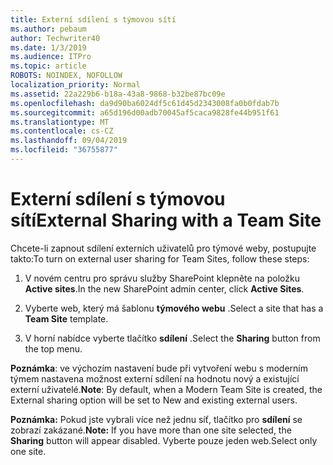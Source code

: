 ```yaml
---
title: Externí sdílení s týmovou sítí
ms.author: pebaum
author: Techwriter40
ms.date: 1/3/2019
ms.audience: ITPro
ms.topic: article
ROBOTS: NOINDEX, NOFOLLOW
localization_priority: Normal
ms.assetid: 22a229b6-b18a-43a8-9868-b32be87bc09e
ms.openlocfilehash: da9d90ba6024df5c61d45d2343008fa0b0fdab7b
ms.sourcegitcommit: a65d196d00adb70045af5caca9828fe44b951f61
ms.translationtype: MT
ms.contentlocale: cs-CZ
ms.lasthandoff: 09/04/2019
ms.locfileid: "36755877"
---
```

# <a name="external-sharing-with-a-team-site"></a><span data-ttu-id="d1be0-102">Externí sdílení s týmovou sítí</span><span class="sxs-lookup"><span data-stu-id="d1be0-102">External Sharing with a Team Site</span></span>

<span data-ttu-id="d1be0-103">Chcete-li zapnout sdílení externích uživatelů pro týmové weby, postupujte takto:</span><span class="sxs-lookup"><span data-stu-id="d1be0-103">To turn on external user sharing for Team Sites, follow these steps:</span></span> 
  
1. <span data-ttu-id="d1be0-104">V novém centru pro správu služby SharePoint klepněte na položku **Active sites**.</span><span class="sxs-lookup"><span data-stu-id="d1be0-104">In the new SharePoint admin center, click **Active Sites**.</span></span>
  
2. <span data-ttu-id="d1be0-105">Vyberte web, který má šablonu **týmového webu** .</span><span class="sxs-lookup"><span data-stu-id="d1be0-105">Select a site that has a **Team Site** template.</span></span> 
  
3. <span data-ttu-id="d1be0-106">V horní nabídce vyberte tlačítko **sdílení** .</span><span class="sxs-lookup"><span data-stu-id="d1be0-106">Select the **Sharing** button from the top menu.</span></span> 
  
 <span data-ttu-id="d1be0-107">**Poznámka**: ve výchozím nastavení bude při vytvoření webu s moderním týmem nastavena možnost externí sdílení na hodnotu nový a existující externí uživatelé.</span><span class="sxs-lookup"><span data-stu-id="d1be0-107">**Note**: By default, when a Modern Team Site is created, the External sharing option will be set to New and existing external users.</span></span> 
  
 <span data-ttu-id="d1be0-108">**Poznámka:** Pokud jste vybrali více než jednu síť, tlačítko pro **sdílení** se zobrazí zakázané.</span><span class="sxs-lookup"><span data-stu-id="d1be0-108">**Note:** If you have more than one site selected, the **Sharing** button will appear disabled.</span></span> <span data-ttu-id="d1be0-109">Vyberte pouze jeden web.</span><span class="sxs-lookup"><span data-stu-id="d1be0-109">Select only one site.</span></span> 
  

